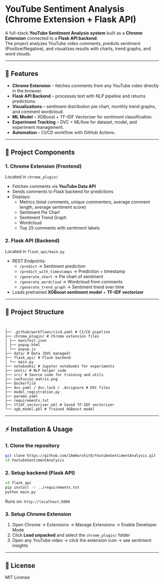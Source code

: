 # YouTube Sentiment Analysis (Chrome Extension + Flask API)

A full-stack **YouTube Sentiment Analysis system** built as a **Chrome Extension** connected to a **Flask API backend**.  
The project analyzes YouTube video comments, predicts sentiment (Positive/Negative), and visualizes results with charts, trend graphs, and word clouds.

---

## 🚀 Features

- **Chrome Extension** – fetches comments from any YouTube video directly in the browser.
- **Flask API Backend** – processes text with NLP pipeline and returns predictions.
- **Visualizations** – sentiment distribution pie chart, monthly trend graphs, and comment wordcloud.
- **ML Model** – XGBoost + TF-IDF Vectorizer for sentiment classification.
- **Experiment Tracking** – DVC + MLflow for dataset, model, and experiment management.
- **Automation** – CI/CD workflow with GitHub Actions.

---

## 🧩 Project Components

### 1. Chrome Extension (Frontend)

Located in `chrome_plugin/`

- Fetches comments via **YouTube Data API**
- Sends comments to Flask backend for predictions
- Displays:
  - Metrics (total comments, unique commenters, average comment length, average sentiment score)
  - Sentiment Pie Chart
  - Sentiment Trend Graph
  - Wordcloud
  - Top 25 comments with sentiment labels

### 2. Flask API (Backend)

Located in `flask_api/main.py`

- REST Endpoints:
  - `/predict` → Sentiment prediction
  - `/predict_with_timestamps` → Prediction + timestamp
  - `/generate_chart` → Pie chart of sentiment
  - `/generate_wordcloud` → Wordcloud from comments
  - `/generate_trend_graph` → Sentiment trend over time
- Loads pretrained **XGBoost sentiment model** + **TF-IDF vectorizer**

---

## 📂 Project Structure
```

.
├── .github/workflows/cicd.yaml # CI/CD pipeline
├── chrome_plugin/ # Chrome extension files
│ ├── manifest.json
│ ├── popup.html
│ └── popup.js
├── data/ # Data (DVC managed)
├── flask_api/ # Flask backend
│ └── main.py
├── notebooks/ # Jupyter notebooks for experiments
├── senti/ # NLP helper code
├── src/ # Source code for training and utils
├── confusion_matrix.png
├── Dockerfile
├── dvc.yaml / dvc.lock / .dvcignore # DVC files
├── model_registration.py
├── params.yaml
├── requirements.txt
├── tfidf_vectorizer.pkl # Saved TF-IDF vectorizer
└── xgb_model.pkl # Trained XGBoost model

````

---

## ⚡ Installation & Usage

### 1. Clone the repository
```bash
git clone https://github.com/IAmHarshit0/YoutubeSentimentAnalysis.git
cd YoutubeSentimentAnalysis
````

### 2. Setup backend (Flask API)

```bash
cd flask_api
pip install -r ../requirements.txt
python main.py
```

Runs on: `http://localhost:5000`

### 3. Setup Chrome Extension

1. Open Chrome → Extensions → Manage Extensions → Enable Developer Mode
2. Click **Load unpacked** and select the `chrome_plugin/` folder
3. Open any YouTube video → click the extension icon → see sentiment insights

---

## 📜 License

MIT License
